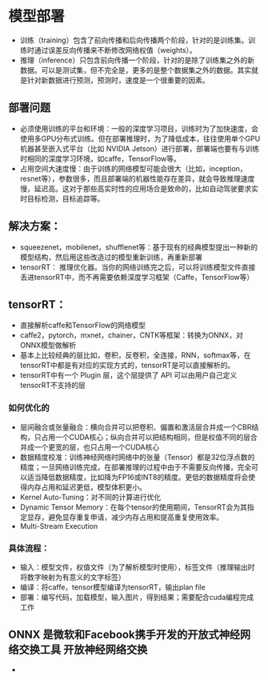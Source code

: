 # 模型部署

- 训练（training）包含了前向传播和后向传播两个阶段，针对的是训练集。训练时通过误差反向传播来不断修改网络权值（weights）。
- 推理（inference）只包含前向传播一个阶段，针对的是除了训练集之外的新数据。可以是测试集，但不完全是，更多的是整个数据集之外的数据。其实就是针对新数据进行预测，预测时，速度是一个很重要的因素。
## 部署问题
- 必须使用训练的平台和环境：一般的深度学习项目，训练时为了加快速度，会使用多GPU分布式训练。但在部署推理时，为了降低成本，往往使用单个GPU机器甚至嵌入式平台（比如 NVIDIA Jetson）进行部署，部署端也要有与训练时相同的深度学习环境，如caffe，TensorFlow等。
- 占用空间大速度慢：由于训练的网络模型可能会很大（比如，inception，resnet等），参数很多，而且部署端的机器性能存在差异，就会导致推理速度慢，延迟高。这对于那些高实时性的应用场合是致命的，比如自动驾驶要求实时目标检测，目标追踪等。

## 解决方案：
- squeezenet，mobilenet，shufflenet等：基于现有的经典模型提出一种新的模型结构，然后用这些改造过的模型重新训练，再重新部署
- tensorRT： 推理优化器。当你的网络训练完之后，可以将训练模型文件直接丢进tensorRT中，而不再需要依赖深度学习框架（Caffe，TensorFlow等）

## tensorRT：
- 直接解析caffe和TensorFlow的网络模型
- caffe2，pytorch，mxnet，chainer，CNTK等框架：转换为ONNX，对ONNX模型做解析
- 基本上比较经典的层比如，卷积，反卷积，全连接，RNN，softmax等，在tensorRT中都是有对应的实现方式的，tensorRT是可以直接解析的。
- tensorRT中有一个 Plugin 层，这个层提供了 API 可以由用户自己定义tensorRT不支持的层
### 如何优化的
- 层间融合或张量融合：横向合并可以把卷积、偏置和激活层合并成一个CBR结构，只占用一个CUDA核心；纵向合并可以把结构相同，但是权值不同的层合并成一个更宽的层，也只占用一个CUDA核心
- 数据精度校准：训练神经网络时网络中的张量（Tensor）都是32位浮点数的精度；一旦网络训练完成，在部署推理的过程中由于不需要反向传播，完全可以适当降低数据精度，比如降为FP16或INT8的精度。更低的数据精度将会使得内存占用和延迟更低，模型体积更小。
- Kernel Auto-Tuning：对不同的计算进行优化
- Dynamic Tensor Memory：在每个tensor的使用期间，TensorRT会为其指定显存，避免显存重复申请，减少内存占用和提高重复使用效率。
- Multi-Stream Execution
### 具体流程：
- 输入：模型文件，权值文件（为了解析模型时使用），标签文件（推理输出时将数字映射为有意义的文字标签）
- 编译：将caffe，tensor模型编译为tensorRT，输出plan file
- 部署：编写代码，加载模型，输入图片，得到结果；需要配合cuda编程完成工作
## ONNX 是微软和Facebook携手开发的开放式神经网络交换工具 开放神经网络交换
- 
